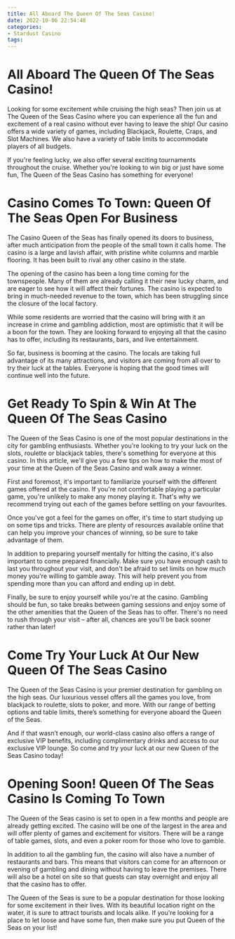 ```yaml
---
title: All Aboard The Queen Of The Seas Casino!
date: 2022-10-06 22:54:48
categories:
- Stardust Casino
tags:
---
```



#  All Aboard The Queen Of The Seas Casino!

Looking for some excitement while cruising the high seas? Then join us at The Queen of the Seas Casino where you can experience all the fun and excitement of a real casino without ever having to leave the ship! Our casino offers a wide variety of games, including Blackjack, Roulette, Craps, and Slot Machines. We also have a variety of table limits to accommodate players of all budgets.

If you're feeling lucky, we also offer several exciting tournaments throughout the cruise. Whether you're looking to win big or just have some fun, The Queen of the Seas Casino has something for everyone!

#  Casino Comes To Town: Queen Of The Seas Open For Business

The Casino Queen of the Seas has finally opened its doors to business, after much anticipation from the people of the small town it calls home. The casino is a large and lavish affair, with pristine white columns and marble flooring. It has been built to rival any other casino in the state.

The opening of the casino has been a long time coming for the townspeople. Many of them are already calling it their new lucky charm, and are eager to see how it will affect their fortunes. The casino is expected to bring in much-needed revenue to the town, which has been struggling since the closure of the local factory.

While some residents are worried that the casino will bring with it an increase in crime and gambling addiction, most are optimistic that it will be a boon for the town. They are looking forward to enjoying all that the casino has to offer, including its restaurants, bars, and live entertainment.

So far, business is booming at the casino. The locals are taking full advantage of its many attractions, and visitors are coming from all over to try their luck at the tables. Everyone is hoping that the good times will continue well into the future.

#  Get Ready To Spin & Win At The Queen Of The Seas Casino

The Queen of the Seas Casino is one of the most popular destinations in the city for gambling enthusiasts. Whether you're looking to try your luck on the slots, roulette or blackjack tables, there's something for everyone at this casino. In this article, we'll give you a few tips on how to make the most of your time at the Queen of the Seas Casino and walk away a winner.

First and foremost, it's important to familiarize yourself with the different games offered at the casino. If you're not comfortable playing a particular game, you're unlikely to make any money playing it. That's why we recommend trying out each of the games before settling on your favourites.

Once you've got a feel for the games on offer, it's time to start studying up on some tips and tricks. There are plenty of resources available online that can help you improve your chances of winning, so be sure to take advantage of them.

In addition to preparing yourself mentally for hitting the casino, it's also important to come prepared financially. Make sure you have enough cash to last you throughout your visit, and don't be afraid to set limits on how much money you're willing to gamble away. This will help prevent you from spending more than you can afford and ending up in debt.

Finally, be sure to enjoy yourself while you're at the casino. Gambling should be fun, so take breaks between gaming sessions and enjoy some of the other amenities that the Queen of the Seas has to offer. There's no need to rush through your visit – after all, chances are you'll be back sooner rather than later!

#  Come Try Your Luck At Our New Queen Of The Seas Casino

The Queen of the Seas Casino is your premier destination for gambling on the high seas. Our luxurious vessel offers all the games you love, from blackjack to roulette, slots to poker, and more. With our range of betting options and table limits, there’s something for everyone aboard the Queen of the Seas.

And if that wasn’t enough, our world-class casino also offers a range of exclusive VIP benefits, including complimentary drinks and access to our exclusive VIP lounge. So come and try your luck at our new Queen of the Seas Casino today!

#  Opening Soon! Queen Of The Seas Casino Is Coming To Town

The Queen of the Seas casino is set to open in a few months and people are already getting excited. The casino will be one of the largest in the area and will offer plenty of games and excitement for visitors. There will be a range of table games, slots, and even a poker room for those who love to gamble.

In addition to all the gambling fun, the casino will also have a number of restaurants and bars. This means that visitors can come for an afternoon or evening of gambling and dining without having to leave the premises. There will also be a hotel on site so that guests can stay overnight and enjoy all that the casino has to offer.

The Queen of the Seas is sure to be a popular destination for those looking for some excitement in their lives. With its beautiful location right on the water, it is sure to attract tourists and locals alike. If you're looking for a place to let loose and have some fun, then make sure you put Queen of the Seas on your list!